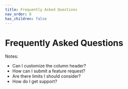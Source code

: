 ```yaml
---
title: Frequently Asked Questions
nav_order: 8
has_children: false
---
```


# Frequently Asked Questions

Notes:
- Can I customize the column header?
- How can I submit a feature request?
- Are there limits I should consider?
- How do I get support?
